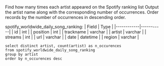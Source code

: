 Find how many times each artist appeared on the Spotify ranking list
Output the artist name along with the corresponding number of occurrences.
Order records by the number of occurrences in descending order.

spotify_worldwide_daily_song_ranking:
| Field      | Type      |
|------------|-----------|
| id         | int       |
| position   | int       |
| trackname  | varchar   |
| artist     | varchar   |
| streams    | int       |
| url        | varchar   |
| date       | datetime  |
| region     | varchar   |

```
select distinct artist, count(artist) as n_occurences
from spotify_worldwide_daily_song_ranking
group by artist
order by n_occurences desc
```
